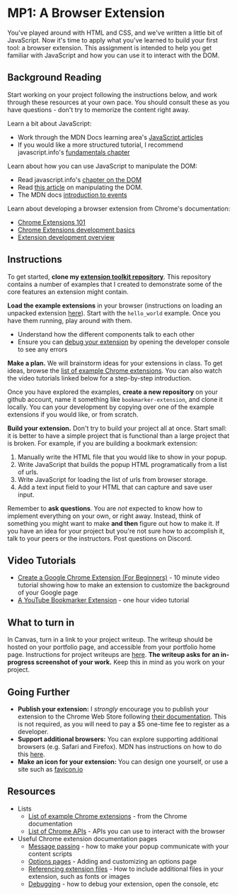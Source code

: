 # MP1: A Browser Extension

You've played around with HTML and CSS, and we've written a little bit of
JavaScript. Now it's time to apply what you've learned to build your first tool:
a browser extension. This assignment is intended to help you get familiar with
JavaScript and how you can use it to interact with the DOM.

## Background Reading

Start working on your project following the instructions below, and work through
these resources at your own pace. You should consult these as you have
questions - don't try to memorize the content right away.

Learn a bit about JavaScript:

- Work through the MDN Docs learning area's
  [JavaScript articles](https://developer.mozilla.org/en-US/docs/Learn/JavaScript)
- If you would like a more structured tutorial, I recommend javascript.info's
  [fundamentals chapter](https://javascript.info/first-steps)

Learn about how you can use JavaScript to manipulate the DOM:

- Read javascript.info's [chapter on the DOM](https://javascript.info/document)
- Read
  [this article](https://developer.mozilla.org/en-US/docs/Learn/JavaScript/Client-side_web_APIs/Manipulating_documents)
  on manipulating the DOM.
- The MDN docs
  [introduction to events](https://developer.mozilla.org/en-US/docs/Learn/JavaScript/Building_blocks/Events)

Learn about developing a browser extension from Chrome's documentation:

- [Chrome Extensions 101](https://developer.chrome.com/docs/extensions/mv3/getstarted/extensions-101/)
- [Chrome Extensions development basics](https://developer.chrome.com/docs/extensions/mv3/getstarted/development-basics/)
- [Extension development overview](https://developer.chrome.com/docs/extensions/mv3/devguide/)

## Instructions

To get started, **clone my
[extension toolkit repository](https://github.com/branchwelder/extension-toolkit)**.
This repository contains a number of examples that I created to demonstrate some
of the core features an extension might contain.

**Load the example extensions** in your browser (instructions on loading an
unpacked extension
[here](https://developer.chrome.com/docs/extensions/mv3/getstarted/development-basics/#load-unpacked)).
Start with the `hello_world` example. Once you have them running, play around
with them.

- Understand how the different components talk to each other
- Ensure you can
  [debug your extension](https://developer.chrome.com/docs/extensions/mv3/tut_debugging/)
  by opening the developer console to see any errors

**Make a plan.** We will brainstorm ideas for your extensions in class. To get
ideas, browse the
[list of example Chrome extensions](https://github.com/GoogleChrome/chrome-extensions-samples).
You can also watch the video tutorials linked below for a step-by-step
introduction.

Once you have explored the examples, **create a new repository** on your github
account, name it something like `bookmarker-extension`, and clone it locally.
You can your development by copying over one of the example extensions if you
would like, or from scratch.

**Build your extension.** Don't try to build your project all at once. Start
small: it is better to have a simple project that is functional than a large
project that is broken. For example, if you are building a bookmark extension:

1. Manually write the HTML file that you would like to show in your popup.
2. Write JavaScript that builds the popup HTML programatically from a list of
   urls.
3. Write JavaScript for loading the list of urls from browser storage.
4. Add a text input field to your HTML that can capture and save user input.

Remember to **ask questions**. You are _not_ expected to know how to implement
everything on your own, or right away. Instead, think of something you might
want to make **and then** figure out how to make it. If you have an idea for
your project but you're not sure how to accomplish it, talk to your peers or the
instructors. Post questions on Discord.

## Video Tutorials

- [Create a Google Chrome Extension (For Beginners)](https://www.youtube.com/watch?v=uV4L-wcnK3Y) -
  10 minute video tutorial showing how to make an extension to customize the
  background of your Google page
- [A YouTube Bookmarker Extension](https://www.youtube.com/watch?v=0n809nd4Zu4) -
  one hour video tutorial

## What to turn in

In Canvas, turn in a link to your project writeup. The writeup should be hosted
on your portfolio page, and accessible from your portfolio home page.
Instructions for project writeups are [here](/assignments/writeups.md). **The
writeup asks for an in-progress screenshot of your work.** Keep this in mind as
you work on your project.

## Going Further

- **Publish your extension:** I _strongly_ encourage you to publish your
  extension to the Chrome Web Store following
  [their documentation](https://developer.chrome.com/docs/webstore/publish/).
  This is not required, as you will need to pay a $5 one-time fee to register as
  a developer.
- **Support additional browsers:** You can explore supporting additional
  browsers (e.g. Safari and Firefox). MDN has instructions on how to do this
  [here](https://developer.mozilla.org/en-US/docs/Mozilla/Add-ons/WebExtensions/Build_a_cross_browser_extension).
- **Make an icon for your extension:** You can design one yourself, or use a
  site such as [favicon.io](https://favicon.io/)

## Resources

- Lists
  - [List of example Chrome extensions](https://github.com/GoogleChrome/chrome-extensions-samples) -
    from the Chrome documentation
  - [List of Chrome APIs](https://developer.chrome.com/docs/extensions/reference/) -
    APIs you can use to interact with the browser
- Useful Chrome extension documentation pages
  - [Message passing](https://developer.chrome.com/docs/extensions/mv3/messaging/) -
    how to make your popup communicate with your content scripts
  - [Options pages](https://developer.chrome.com/docs/extensions/mv3/options/) -
    Adding and customizing an options page
  - [Referencing extension files](https://developer.chrome.com/docs/extensions/mv3/architecture-overview/#files) -
    How to include additional files in your extension, such as fonts or images
  - [Debugging](https://developer.chrome.com/docs/extensions/mv3/tut_debugging/) -
    how to debug your extension, open the console, etc
